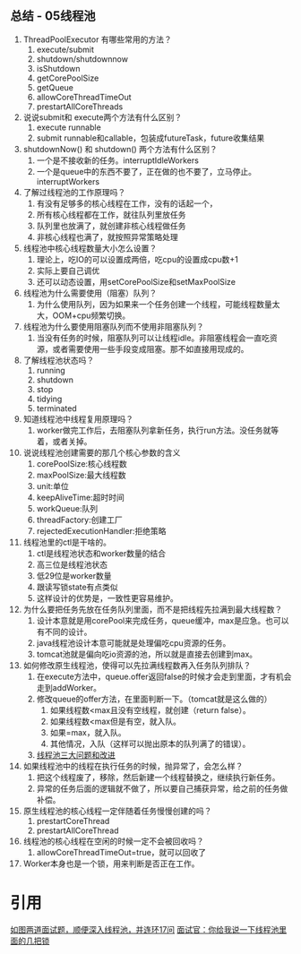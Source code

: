 ## 总结 - 05线程池
1. ThreadPoolExecutor 有哪些常用的方法？
   1. execute/submit
   2. shutdown/shutdownnow
   3. isShutdown
   4. getCorePoolSize
   5. getQueue
   6. allowCoreThreadTimeOut
   7. prestartAllCoreThreads
2. 说说submit和 execute两个方法有什么区别？
   1. execute runnable
   2. submit runnable和callable，包装成futureTask，future收集结果
3. shutdownNow() 和 shutdown() 两个方法有什么区别？
   1. 一个是不接收新的任务。interruptIdleWorkers
   2. 一个是queue中的东西不要了，正在做的也不要了，立马停止。interruptWorkers
4. 了解过线程池的工作原理吗？
   1. 有没有足够多的核心线程在工作，没有的话起一个，
   2. 所有核心线程都在工作，就往队列里放任务
   3. 队列里也放满了，就创建非核心线程做任务
   4. 非核心线程也满了，就按照异常策略处理
5. 线程池中核心线程数量大小怎么设置？
   1. 理论上，吃IO的可以设置成两倍，吃cpu的设置成cpu数+1 
   2. 实际上要自己调优
   3. 还可以动态设置，用setCorePoolSize和setMaxPoolSize
6. 线程池为什么需要使用（阻塞）队列？
   1. 为什么使用队列，因为如果来一个任务创建一个线程，可能线程数量太大，OOM+cpu频繁切换。
7. 线程池为什么要使用阻塞队列而不使用非阻塞队列？
   1. 当没有任务的时候，阻塞队列可以让线程idle。非阻塞线程会一直吃资源，或者需要使用一些手段变成阻塞。那不如直接用现成的。
8. 了解线程池状态吗？
   1. running
   2. shutdown
   3. stop
   4. tidying
   5. terminated
9. 知道线程池中线程复用原理吗？
   1. worker做完工作后，去阻塞队列拿新任务，执行run方法。没任务就等着，或者关掉。
10. 说说线程池创建需要的那几个核心参数的含义
    1. corePoolSize:核心线程数
    2. maxPoolSize:最大线程数
    3. unit:单位
    4. keepAliveTime:超时时间
    5. workQueue:队列
    6. threadFactory:创建工厂
    7. rejectedExecutionHandler:拒绝策略
11. 线程池里的ctl是干啥的。
    1. ctl是线程池状态和worker数量的结合
    2. 高三位是线程池状态
    3. 低29位是worker数量
    4. 跟读写锁state有点类似
    5. 这样设计的优势是，一致性更容易维护。
12. 为什么要把任务先放在任务队列里面，而不是把线程先拉满到最大线程数？
    1. 设计本意就是用corePool来完成任务，queue缓冲，max是应急。也可以有不同的设计。
    2. java线程池设计本意可能就是处理偏吃cpu资源的任务。
    3. tomcat池就是偏向吃io资源的池，所以就是直接去创建到max。
13. 如何修改原生线程池，使得可以先拉满线程数再入任务队列排队？
    1. 在execute方法中，queue.offer返回false的时候才会走到里面，才有机会走到addWorker。
    2. 修改queue的offer方法，在里面判断一下。（tomcat就是这么做的）
       1. 如果线程数<max且没有空线程，就创建（return false）。
       2. 如果线程数<max但是有空，就入队。
       3. 如果=max，就入队。
       4. 其他情况，入队（这样可以抛出原本的队列满了的错误）。
    3. [线程池三大问题和改进](https://www.cnblogs.com/luozhiyun/p/12037536.html)
14. 如果线程池中的线程在执行任务的时候，抛异常了，会怎么样？
    1. 把这个线程废了，移除，然后新建一个线程替换之，继续执行新任务。
    2. 异常的任务后面的逻辑就不做了，所以要自己捕获异常，给之前的任务做补偿。
15. 原生线程池的核心线程一定伴随着任务慢慢创建的吗？
    1. prestartCoreThread
    2. prestartAllCoreThread
16. 线程池的核心线程在空闲的时候一定不会被回收吗？
    1. allowCoreThreadTimeOut=true，就可以回收了
17. Worker本身也是一个锁，用来判断是否正在工作。



# 引用
[如图两道面试题，顺便深入线程池，并连环17问](https://mp.weixin.qq.com/s/bqK7ALIsnU91YMysAr3INQ#)
[面试官：你给我说一下线程池里面的几把锁](https://mp.weixin.qq.com/s/hduWrrK4B8x8Z3C7RnIhjw)